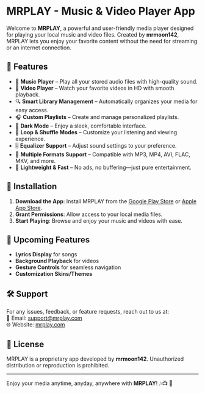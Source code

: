 # MRPLAY - Music & Video Player App  

Welcome to **MRPLAY**, a powerful and user-friendly media player designed for playing your local music and video files. Created by **mrmoon142**, MRPLAY lets you enjoy your favorite content without the need for streaming or an internet connection.  

## 📌 Features  

- 🎵 **Music Player** – Play all your stored audio files with high-quality sound.  
- 🎥 **Video Player** – Watch your favorite videos in HD with smooth playback.  
- 🔍 **Smart Library Management** – Automatically organizes your media for easy access.  
- 🎧 **Custom Playlists** – Create and manage personalized playlists.  
- 🌙 **Dark Mode** – Enjoy a sleek, comfortable interface.  
- 🔁 **Loop & Shuffle Modes** – Customize your listening and viewing experience.  
- 🎚 **Equalizer Support** – Adjust sound settings to your preference.  
- 📂 **Multiple Formats Support** – Compatible with MP3, MP4, AVI, FLAC, MKV, and more.  
- 🚀 **Lightweight & Fast** – No ads, no buffering—just pure entertainment.  

## 📲 Installation  

1. **Download the App**: Install MRPLAY from the [Google Play Store](#) or [Apple App Store](#).  
2. **Grant Permissions**: Allow access to your local media files.  
3. **Start Playing**: Browse and enjoy your music and videos with ease.  

## 🚀 Upcoming Features  

- **Lyrics Display** for songs  
- **Background Playback** for videos  
- **Gesture Controls** for seamless navigation  
- **Customization Skins/Themes**  

## 🛠️ Support  

For any issues, feedback, or feature requests, reach out to us at:  
📧 Email: support@mrplay.com  
🌐 Website: [mrplay.com](#)  

## 📜 License  

MRPLAY is a proprietary app developed by **mrmoon142**. Unauthorized distribution or reproduction is prohibited.  

---

Enjoy your media anytime, anyday, anywhere with **MRPLAY**! 🎶📺 🚀
